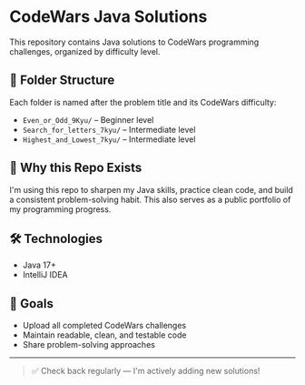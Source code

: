 # CodeWars Java Solutions

This repository contains Java solutions to CodeWars programming challenges, organized by difficulty level.

## 📁 Folder Structure
Each folder is named after the problem title and its CodeWars difficulty:

- `Even_or_Odd_9Kyu/` – Beginner level
- `Search_for_letters_7kyu/` – Intermediate level
- `Highest_and_Lowest_7kyu/` – Intermediate level

## 🚀 Why this Repo Exists
I'm using this repo to sharpen my Java skills, practice clean code, and build a consistent problem-solving habit. This also serves as a public portfolio of my programming progress.

## 🛠 Technologies
- Java 17+
- IntelliJ IDEA

## 📌 Goals
- Upload all completed CodeWars challenges
- Maintain readable, clean, and testable code
- Share problem-solving approaches

---

> ✅ Check back regularly — I'm actively adding new solutions!
